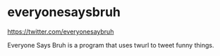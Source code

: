 # everyonesaysbruh
https://twitter.com/everyonesaybruh

Everyone Says Bruh is a program that uses twurl to tweet funny things.
